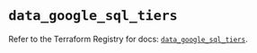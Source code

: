 # `data_google_sql_tiers`

Refer to the Terraform Registry for docs: [`data_google_sql_tiers`](https://registry.terraform.io/providers/hashicorp/google/6.43.0/docs/data-sources/sql_tiers).

